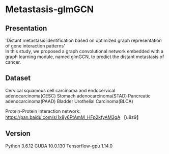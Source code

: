 # Metastasis-glmGCN
Presentation
--------
'Distant metastasis identification based on optimized graph representation of gene interaction patterns'  
In this study, we proposed a graph convolutional network embedded with a graph learning module, named glmGCN, to predict the distant metastasis of cancer.

Dataset
------
Cervical squamous cell carcinoma and endocervical adenocarcinoma(CESC)
Stomach adenocarcinoma(STAD)
Pancreatic adenocarcinoma(PAAD) 
Bladder Urothelial Carcinoma(BLCA)

Protein-Protein Interaction network: https://pan.baidu.com/s/1x8y6PtAmM_HFp2kfyAM3gA 【u8z9】

Version
--------
Python   3.6.12
CUDA     10.0.130
Tensorflow-gpu 1.14.0
